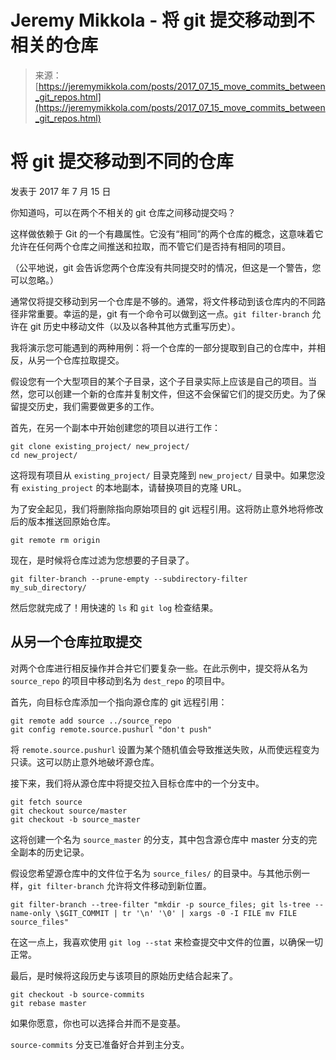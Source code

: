 <!--yml

类别：未分类

日期：2024 年 5 月 27 日 14:25:49

-->

# Jeremy Mikkola - 将 git 提交移动到不相关的仓库

> 来源：[https://jeremymikkola.com/posts/2017_07_15_move_commits_between_git_repos.html](https://jeremymikkola.com/posts/2017_07_15_move_commits_between_git_repos.html)

# 将 git 提交移动到不同的仓库

发表于 2017 年 7 月 15 日

你知道吗，可以在两个不相关的 git 仓库之间移动提交吗？

这样做依赖于 Git 的一个有趣属性。它没有“相同”的两个仓库的概念，这意味着它允许在任何两个仓库之间推送和拉取，而不管它们是否持有相同的项目。

（公平地说，git 会告诉您两个仓库没有共同提交时的情况，但这是一个警告，您可以忽略。）

通常仅将提交移动到另一个仓库是不够的。通常，将文件移动到该仓库内的不同路径非常重要。幸运的是，git 有一个命令可以做到这一点。`git filter-branch` 允许在 git 历史中移动文件（以及以各种其他方式重写历史）。

我将演示您可能遇到的两种用例：将一个仓库的一部分提取到自己的仓库中，并相反，从另一个仓库拉取提交。

假设您有一个大型项目的某个子目录，这个子目录实际上应该是自己的项目。当然，您可以创建一个新的仓库并复制文件，但这不会保留它们的提交历史。为了保留提交历史，我们需要做更多的工作。

首先，在另一个副本中开始创建您的项目以进行工作：

```
git clone existing_project/ new_project/
cd new_project/
```

这将现有项目从 `existing_project/` 目录克隆到 `new_project/` 目录中。如果您没有 `existing_project` 的本地副本，请替换项目的克隆 URL。

为了安全起见，我们将删除指向原始项目的 git 远程引用。这将防止意外地将修改后的版本推送回原始仓库。

```
git remote rm origin
```

现在，是时候将仓库过滤为您想要的子目录了。

```
git filter-branch --prune-empty --subdirectory-filter my_sub_directory/
```

然后您就完成了！用快速的 `ls` 和 `git log` 检查结果。

## 从另一个仓库拉取提交

对两个仓库进行相反操作并合并它们要复杂一些。在此示例中，提交将从名为 `source_repo` 的项目中移动到名为 `dest_repo` 的项目中。

首先，向目标仓库添加一个指向源仓库的 git 远程引用：

```
git remote add source ../source_repo
git config remote.source.pushurl "don't push"
```

将 `remote.source.pushurl` 设置为某个随机值会导致推送失败，从而使远程变为只读。这可以防止意外地破坏源仓库。

接下来，我们将从源仓库中将提交拉入目标仓库中的一个分支中。

```
git fetch source
git checkout source/master
git checkout -b source_master
```

这将创建一个名为 `source_master` 的分支，其中包含源仓库中 master 分支的完全副本的历史记录。

假设您希望源仓库中的文件位于名为 `source_files/` 的目录中。与其他示例一样，`git filter-branch` 允许将文件移动到新位置。

```
git filter-branch --tree-filter "mkdir -p source_files; git ls-tree --name-only \$GIT_COMMIT | tr '\n' '\0' | xargs -0 -I FILE mv FILE source_files"
```

在这一点上，我喜欢使用 `git log --stat` 来检查提交中文件的位置，以确保一切正常。

最后，是时候将这段历史与该项目的原始历史结合起来了。

```
git checkout -b source-commits
git rebase master
```

如果你愿意，你也可以选择合并而不是变基。

`source-commits` 分支已准备好合并到主分支。
